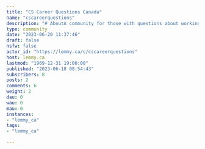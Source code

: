 ```yaml
---
title: "CS Career Questions Canada" 
name: "cscareerquestions"
description: "# AboutA community for those with questions about working in the tech industry or in a CS/dev/programmer related job specifically in Canada.# Rules1. Posts must relate to Canada2. Posts must relate to careers in computer science or tech3. No Harassment, Violence, Trolling, or Humble Bragging4. No Sexism5. No Low effort posts6. No spam, self-promotion, or advertising7. Any AMAs, formal surveys and other data collection must be approved my mods8. Name & Shames are only for behavior that is blatantly unethical, illegal, or exceptionally shitty.9. No sexist, racist, homophobic, transphobic or other hate spreading content10. No misinformation# Want to ask a question?1. Read the Rules2. Search for the post3. If you can't find it, post"
type: community
date: "2023-06-20 11:37:46"
draft: false
nsfw: false
actor_id: "https://lemmy.ca/c/cscareerquestions"
host: lemmy.ca
lastmod: "1969-12-31 19:00:00"
published: "2023-06-18 08:54:43"
subscribers: 8
posts: 2
comments: 6
weight: 2
dau: 0
wau: 0
mau: 0
instances:
- "lemmy_ca"
tags: 
- "lemmy_ca"

---
```

